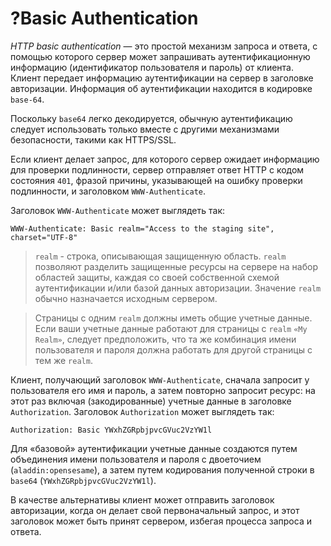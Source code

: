 # ?Basic Authentication

_HTTP basic authentication_ — это простой механизм запроса и ответа, с помощью которого сервер может запрашивать аутентификационную информацию (идентификатор пользователя и пароль) от клиента. Клиент передает информацию аутентификации на сервер в заголовке авторизации. Информация об аутентификации находится в кодировке `base-64`.

Поскольку `base64` легко декодируется, обычную аутентификацию следует использовать только вместе с другими механизмами безопасности, такими как HTTPS/SSL.

Если клиент делает запрос, для которого сервер ожидает информацию для проверки подлинности, сервер отправляет ответ HTTP с кодом состояния `401`, фразой причины, указывающей на ошибку проверки подлинности, и заголовком `WWW-Authenticate`.

Заголовок `WWW-Authenticate` может выглядеть так:

~~~
WWW-Authenticate: Basic realm="Access to the staging site", charset="UTF-8"
~~~

> `realm` - строка, описывающая защищенную область. `realm` позволяют разделить защищенные ресурсы на сервере на набор областей защиты, каждая со своей собственной схемой аутентификации и/или базой данных авторизации. Значение `realm` обычно назначается исходным сервером.

> Страницы с одним `realm` должны иметь общие учетные данные. Если ваши учетные данные работают для страницы с `realm` `«My Realm»`, следует предположить, что та же комбинация имени пользователя и пароля должна работать для другой страницы с тем же `realm`. 

Клиент, получающий заголовок `WWW-Authenticate`, сначала запросит у пользователя его имя и пароль, а затем повторно запросит ресурс: на этот раз включая (закодированные) учетные данные в заголовке `Authorization`. Заголовок `Authorization` может выглядеть так:

~~~
Authorization: Basic YWxhZGRpbjpvcGVuc2VzYW1l
~~~

Для «базовой» аутентификации учетные данные создаются путем объединения имени пользователя и пароля с двоеточием (`aladdin:opensesame`), а затем путем кодирования полученной строки в `base64` (`YWxhZGRpbjpvcGVuc2VzYW1l`).

В качестве альтернативы клиент может отправить заголовок авторизации, когда он делает свой первоначальный запрос, и этот заголовок может быть принят сервером, избегая процесса запроса и ответа.
